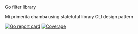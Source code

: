 Go filter library

Mi primerita chamba using statetuful library CLI design pattern 

[![Go report card](https://goreportcard.com/badge/github.com/david-sterling/filter)](https://goreportcard.com/badge/github.com/david-sterling/filter)
[![Coverage](https://gocover.io/_badge/github.com/david-sterling/filter)](https://gocover.io/_badge/github.com/david-sterling/filter)
